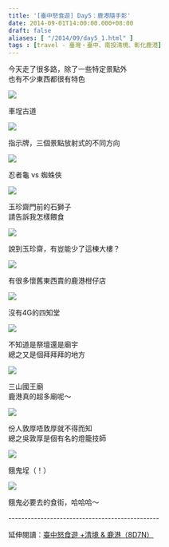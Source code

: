 ```yaml
---
title: '[臺中怒食遊] Day5：鹿港隨手影'
date: 2014-09-01T14:00:00.000+08:00
draft: false
aliases: [ "/2014/09/day5_1.html" ]
tags : [travel - 臺灣・臺中、南投清境、彰化鹿港]
---
```


今天走了很多路，除了一些特定景點外  
也有不少東西都很有特色  

[![](https://3.bp.blogspot.com/-tasTKsWexOc/XEwywjnYP8I/AAAAAAAAGt8/JAF-9EJu6WQK06XmsttgXRQ2INUCon30wCLcBGAs/s640/15060698666_5386a08833_z.jpg)](https://3.bp.blogspot.com/-tasTKsWexOc/XEwywjnYP8I/AAAAAAAAGt8/JAF-9EJu6WQK06XmsttgXRQ2INUCon30wCLcBGAs/s1600/15060698666_5386a08833_z.jpg)

車埕古道  

[![](https://2.bp.blogspot.com/-Iq3JhWIUZp4/XEwy0rgEKoI/AAAAAAAAGuA/sOdbTw_ERB0zlKkn6PRrjdTCobD9_ZhOACLcBGAs/s640/15080686081_4750646c17_z.jpg)](https://2.bp.blogspot.com/-Iq3JhWIUZp4/XEwy0rgEKoI/AAAAAAAAGuA/sOdbTw_ERB0zlKkn6PRrjdTCobD9_ZhOACLcBGAs/s1600/15080686081_4750646c17_z.jpg)

指示牌，三個景點放射式的不同方向  

[![](https://3.bp.blogspot.com/-yiwF0YtEf3Y/XEwy5mHkj8I/AAAAAAAAGuI/6I-4HbUicLsW2yanrmibwhF5WnmP04IuQCLcBGAs/s640/15080687541_57c4b155a8_z.jpg)](https://3.bp.blogspot.com/-yiwF0YtEf3Y/XEwy5mHkj8I/AAAAAAAAGuI/6I-4HbUicLsW2yanrmibwhF5WnmP04IuQCLcBGAs/s1600/15080687541_57c4b155a8_z.jpg)

忍者龜 vs 蜘蛛俠  

[![](https://3.bp.blogspot.com/-1YzeGJWpItQ/XEwy-U5KAoI/AAAAAAAAGuM/KxIzt4pO-x0mdspaxrwhKmO7AMqox3MHwCLcBGAs/s640/15080685261_de8c5e036e_z.jpg)](https://3.bp.blogspot.com/-1YzeGJWpItQ/XEwy-U5KAoI/AAAAAAAAGuM/KxIzt4pO-x0mdspaxrwhKmO7AMqox3MHwCLcBGAs/s1600/15080685261_de8c5e036e_z.jpg)

玉珍齋門前的石獅子  
請告訴我怎樣餵食  

[![](https://3.bp.blogspot.com/-cw7xz9WL3MQ/XEwzC4d_BmI/AAAAAAAAGuU/0lkJ42qlm701Q_VU6LwHRjWns69qn0DZwCLcBGAs/s640/15060695676_9c8b7bbbca_z.jpg)](https://3.bp.blogspot.com/-cw7xz9WL3MQ/XEwzC4d_BmI/AAAAAAAAGuU/0lkJ42qlm701Q_VU6LwHRjWns69qn0DZwCLcBGAs/s1600/15060695676_9c8b7bbbca_z.jpg)

說到玉珍齋，有豈能少了這棟大樓？  

[![](https://2.bp.blogspot.com/-yL0uLzHVbB4/XEwzH_x-wbI/AAAAAAAAGuc/-8vmpUwi6jc_DeVZ2Cfg0rim8BdzWy3MACLcBGAs/s640/15083343762_00a1b9a1fa_z.jpg)](https://2.bp.blogspot.com/-yL0uLzHVbB4/XEwzH_x-wbI/AAAAAAAAGuc/-8vmpUwi6jc_DeVZ2Cfg0rim8BdzWy3MACLcBGAs/s1600/15083343762_00a1b9a1fa_z.jpg)

有很多懷舊東西賣的鹿港柑仔店  

[![](https://2.bp.blogspot.com/-z_TMabc5j5k/XEwzNAPDCVI/AAAAAAAAGuk/fwas9aOlTscMKEil_i5nRRZSkI3lz0qaQCLcBGAs/s640/15080684031_0311544aa1_z.jpg)](https://2.bp.blogspot.com/-z_TMabc5j5k/XEwzNAPDCVI/AAAAAAAAGuk/fwas9aOlTscMKEil_i5nRRZSkI3lz0qaQCLcBGAs/s1600/15080684031_0311544aa1_z.jpg)

沒有4G的四知堂  

[![](https://4.bp.blogspot.com/-SD94dPl4qq0/XEwzR9BN7YI/AAAAAAAAGuo/uNmC2s_bQJ8ynJzugkVxs1Dx02kAbw71QCLcBGAs/s640/14897060020_0e52e405a1_z.jpg)](https://4.bp.blogspot.com/-SD94dPl4qq0/XEwzR9BN7YI/AAAAAAAAGuo/uNmC2s_bQJ8ynJzugkVxs1Dx02kAbw71QCLcBGAs/s1600/14897060020_0e52e405a1_z.jpg)

不知道是祭壇還是廟宇  
總之又是個拜拜拜的地方  

[![](https://1.bp.blogspot.com/-8RpBYUk-I4I/XEwzWR82-lI/AAAAAAAAGuw/9u1igyVmLYYoL5JUFa9Go7e0_f6LaHBEgCLcBGAs/s640/14897005599_26b286e84c_z.jpg)](https://1.bp.blogspot.com/-8RpBYUk-I4I/XEwzWR82-lI/AAAAAAAAGuw/9u1igyVmLYYoL5JUFa9Go7e0_f6LaHBEgCLcBGAs/s1600/14897005599_26b286e84c_z.jpg)

三山國王廟  
鹿港真的超多廟呢～  

[![](https://2.bp.blogspot.com/-8kZQD5hCJWQ/XEwzbBzyLOI/AAAAAAAAGu4/3FVKXZqpCOYZzLQrHy16Rx0vKBjeY45sACLcBGAs/s640/14897057390_22b261dd7a_z.jpg)](https://2.bp.blogspot.com/-8kZQD5hCJWQ/XEwzbBzyLOI/AAAAAAAAGu4/3FVKXZqpCOYZzLQrHy16Rx0vKBjeY45sACLcBGAs/s1600/14897057390_22b261dd7a_z.jpg)

份人敦厚唔敦厚就不得而知  
總之吳敦厚是個有名的燈籠技師  

[![](https://1.bp.blogspot.com/-bMw7TDmpbXc/XEwzf76OeQI/AAAAAAAAGvA/RDSQb0L3WUIX1FNSaG1lPB3eGadtgzKVQCLcBGAs/s640/14897143057_5e0bd46932_z.jpg)](https://1.bp.blogspot.com/-bMw7TDmpbXc/XEwzf76OeQI/AAAAAAAAGvA/RDSQb0L3WUIX1FNSaG1lPB3eGadtgzKVQCLcBGAs/s1600/14897143057_5e0bd46932_z.jpg)

餓鬼埕（！）  

[![](https://4.bp.blogspot.com/-xE7Hws8RFlE/XEwzkxOGpYI/AAAAAAAAGvI/Qph_EzhX0OkTQZL4CzUca7bli2A3e5NhACLcBGAs/s640/15080683201_f21d67acf5_z.jpg)](https://4.bp.blogspot.com/-xE7Hws8RFlE/XEwzkxOGpYI/AAAAAAAAGvI/Qph_EzhX0OkTQZL4CzUca7bli2A3e5NhACLcBGAs/s1600/15080683201_f21d67acf5_z.jpg)

餓鬼必要去的食街，哈哈哈～  
  
\-----------------------------------------------  
  
延伸閱讀：[臺中怒食遊 +清境 & 鹿港（8D7N）](http://www.hidie.net/2014/09/8d7n.html)